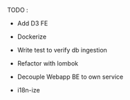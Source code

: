 TODO :
- Add D3 FE
- Dockerize
- Write test to verify db ingestion
- Refactor with lombok
- Decouple Webapp BE to own service

- i18n-ize